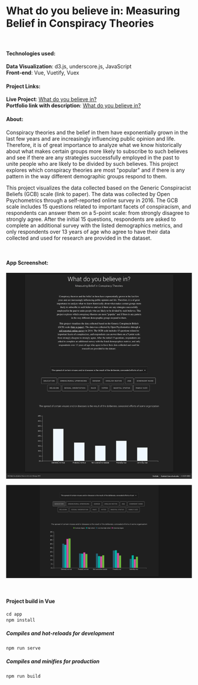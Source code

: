 # What do you believe in: Measuring Belief in Conspiracy Theories

<br>

#### Technologies used:
**Data Visualization**: d3.js, underscore.js, JavaScript<br>
**Front-end**: Vue, Vuetify, Vuex<br>


#### Project Links:
**Live Project**: [What do you believe in?](https://yoanacodes.github.io/projects/belief_in_conspiracy_theories/) <br>
**Portfolio link with description**: [What do you believe in?](https://yoanacodes.com/#/projects/conspiracies) 

#### About:
Conspiracy theories and the belief in them have exponentially grown in the last few years and are increasingly influencing public opinion and life. Therefore, it is of great importance to analyze what we know historically about what makes certain groups more likely to subscribe to such believes and see if there are any strategies successfully employed in the past to unite people who are likely to be divided by such believes. This project explores which conspiracy theories are most "popular" and if there is any pattern in the way different demographic groups respond to them.

This project visualizes the data collected based on the Generic Conspiracist Beliefs (GCB) scale (link to paper). The data was collected by Open Psychometrics through a self-reported online survey in 2016. The GCB scale includes 15 questions related to important facets of conspiracism, and respondents can answer them on a 5-point scale: from strongly disagree to strongly agree. After the initial 15 questions, respondents are asked to complete an additional survey with the listed demographics metrics, and only respondents over 13 years of age who agree to have their data collected and used for research are provided in the dataset.

<br>

#### App Screenshot:
![](project_image.png)

![](project_image_2.png)

<br>

#### Project build in Vue
```
cd app
npm install
```

##### Compiles and hot-reloads for development
```
npm run serve
```

##### Compiles and minifies for production
```
npm run build
```